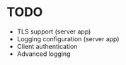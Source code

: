# TODO

* TLS support (server app)
* Logging configuration (server app)
* Client authentication
* Advanced logging

